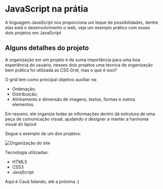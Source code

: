 # JavaScript na prátia
A linguagem JavaScript nos proporciona um leque de possibilidades, dentre elas está o desenvolvimento o web, veja um exemplo prático com esses dois projetos em JavaScript
<h2 Color="blue">Alguns detalhes do projeto</h2>
<p>A organização em um projeto é de suma importância para uma boa experiência do usuário, nesses dois projetos uma técnica de organização
bem prática foi utilizada as CSS Grid, mas o que é isso?</p>
<p>O grid tem como principal objetivo auxiliar na:</p>
<ul>
  <li>Ordenação;</li>
  <li>Distribuição;</li>
  <li>Alinhamento e dimensão de imagens, textos, formas e outros elementos.</li>
</ul>
<p>Em resumo, ele organiza todas as informações dentro da estrutura de uma peça de comunicação visual, 
ajudando o designer a manter a harmonia visual do layout</p>
<p>Segue o exemplo de um dos projetos: </p>

![Organização do site](https://github.com/caua-3301/javascript-na-pratica/assets/134548536/3a038974-ccd9-437a-9c32-f402ac5f81f6)

<p>Tecnologia utilizadas:</p>
<ul>
  <li>HTML5</li>
  <li>CSS3</li>
  <li>JavaScript</li>
</ul>

<p>Aqui é Cauã falando, até a próxima :)</p>
